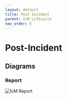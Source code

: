 ```yaml
---
layout: default
title: Post Incident
parent: IcM Lifecycle
nav_order: 5
---
```


# Post-Incident

## Diagrams

### Report

![IcM Report](https://raw.githubusercontent.com/Software-For-Love/incident-management-protocols/master/img/diagrams/sfl-icm-Report.png)
